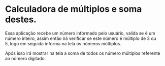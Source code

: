 # Calculadora de múltiplos e soma destes.
Essa aplicação recebe um número informado pelo usuário, valida se é um número inteiro, assim então irá verificar se este número é múltiplo de 3 ou 5, logo em seguida informa na tela os números múltiplos.

Após isso irá mostrar na tela a soma de todos os número múltiplos referente ao número digitado.

